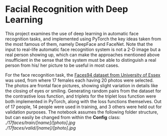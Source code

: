 # Facial Recognition with Deep Learning
This project examines the use of deep learning in automatic face recognition tasks, and
implemented using PyTorch the key ideas taken from the most famous of them, namely DeepFace 
and FaceNet. Note that the input to real-life automatic face recognition system is not 
a 2-D image but a real person showing up, which can make the approaches mentioned above
insufficient in the sense that the system must be able to distinguish a real person from his/
her picture to be useful in most cases.

For the face recognition task, the [Faces94 dataset from University of Essex](https://cswww.essex.ac.uk/mv/allfaces/faces94.html) was used,
from where 17 females each having 20 photos were selected. The photos are frontal face pictures, showing slight
variation in details like the closing of eyes or smiling. Generating random pairs from the dataset for
the contrastive loss function, and triplets for the triplet loss function were both implemented in
PyTorch, along with the loss functions themselves. Out of 17 people, 14 people were used in training,
and 3 others were held out for validation purposes. The notebook assumes the following folder structure,
but can easily be changed from within the **Config** class:  
*./17faces/train/[name]/[photo].jpg   
./17faces/valid/[name]/[photo].jpg*

